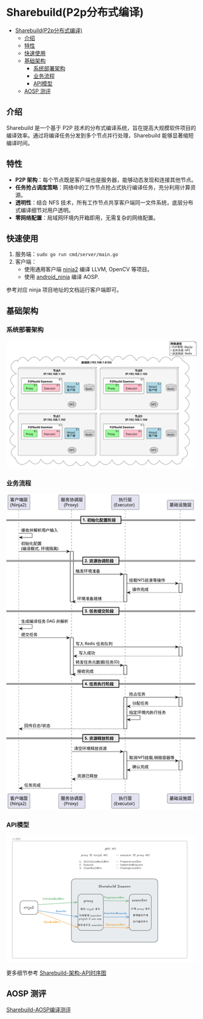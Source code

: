 # Sharebuild(P2p分布式编译)

- [Sharebuild(P2p分布式编译)](#sharebuildp2p分布式编译)
  - [介绍](#介绍)
  - [特性](#特性)
  - [快速使用](#快速使用)
  - [基础架构](#基础架构)
    - [系统部署架构](#系统部署架构)
    - [业务流程](#业务流程)
    - [API模型](#api模型)
  - [AOSP 测评](#aosp-测评)

## 介绍

Sharebuild 是一个基于 P2P 技术的分布式编译系统，旨在提高大规模软件项目的编译效率。通过将编译任务分发到多个节点并行处理，Sharebuild 能够显著缩短编译时间。

## 特性

- **P2P 架构**：每个节点既是客户端也是服务器，能够动态发现和连接其他节点。
- **任务抢占调度策略**：网络中的工作节点抢占式执行编译任务，充分利用计算资源。
- **透明性**：结合 NFS 技术，所有工作节点共享客户端同一文件系统，底层分布式编译细节对用户透明。
- **零网络配置**：局域网环境内开箱即用，无需复杂的网络配置。

## 快速使用

1. 服务端：`sudo go run cmd/server/main.go`
2. 客户端：
   - 使用通用客户端 [ninja2](https://github.com/ninja-cloudbuild/ninja2/) 编译 LLVM, OpenCV 等项目。
   - 使用 [android_ninja](https://gitee.com/cloudbuild888/android_ninja/tree/sharebuild-android-12.0.0_r4/) 编译 AOSP.
  
  参考对应 ninja 项目地址的文档运行客户端即可。

## 基础架构
### 系统部署架构
![系统部署图](doc/系统部署图.svg)

### 业务流程
![业务时序图](doc/业务时序图.svg)

### API模型

![基本API模型](doc/基本API模型.png)

更多细节参考 [Sharebuild-架构-API时序图](doc/Sharebuild-架构-API时序图.svg)

## AOSP 测评

[Sharebuild-AOSP编译测评](doc/Sharebuild-AOSP编译测评.md)


